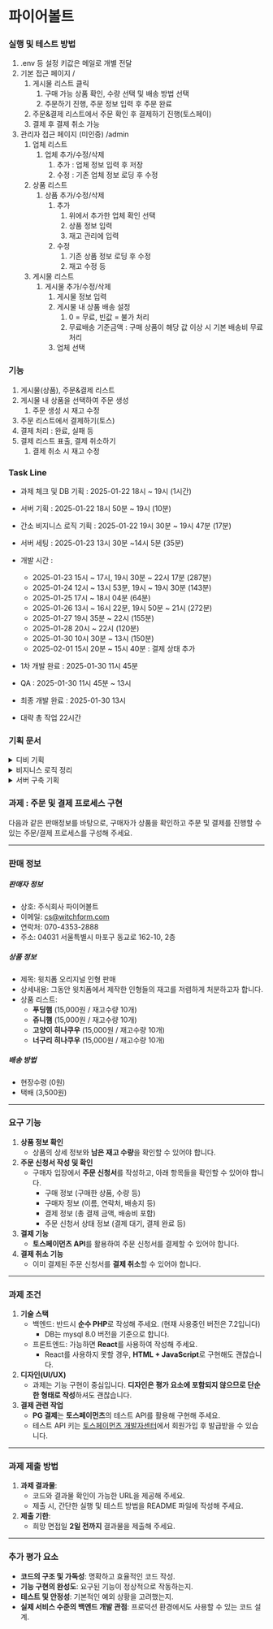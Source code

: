 # 파이어볼트

### 실행 및 테스트 방법
1. .env 등 설정 키값은 메일로 개별 전달
2. 기본 접근 페이지 /
   1. 게시물 리스트 클릭
      1. 구매 가능 상품 확인, 수량 선택 및 배송 방법 선택
      2. 주문하기 진행, 주문 정보 입력 후 주문 완료
   2. 주문&결제 리스트에서 주문 확인 후 결제하기 진행(토스페이)
   3. 결제 후 결제 취소 가능
3. 관리자 접근 페이지 (미인증) /admin
   1. 업체 리스트
      1. 업체 추가/수정/삭제
         1. 추가 : 업체 정보 입력 후 저장
         2. 수정 : 기존 업체 정보 로딩 후 수정
   2. 상품 리스트
      1. 상품 추가/수정/삭제
         1. 추가
            1. 위에서 추가한 업체 확인 선택
            2. 상품 정보 입력
            3. 재고 관리에 입력
         2. 수정 
            1. 기존 상품 정보 로딩 후 수정
            2. 재고 수정 등
   3. 게시물 리스트
      1. 게시물 추가/수정/삭제
         1. 게시물 정보 입력
         2. 게시물 내 상품 배송 설정
            1. 0 = 무료, 빈값 = 불가 처리
            2. 무료배송 기준금액 : 구매 상품이 해당 값 이상 시 기본 배송비 무료 처리
         3. 업체 선택

### 기능
1. 게시물(상품), 주문&결제 리스트
2. 게시물 내 상품을 선택하여 주문 생성
   1. 주문 생성 시 재고 수정
3. 주문 리스트에서 결제하기(토스)
4. 결제 처리 : 완료, 실패 등
5. 결제 리스트 표출, 결제 취소하기
   1. 결제 취소 시 재고 수정

### Task Line
- 과제 체크 및 DB 기획 : 2025-01-22 18시 ~ 19시 (1시간)
- 서버 기획 : 2025-01-22 18시 50분 ~ 19시 (10분)
- 간소 비지니스 로직 기획 : 2025-01-22 19시 30분 ~ 19시 47분 (17분)
- 서버 세팅 : 2025-01-23 13시 30분 ~14시 5분 (35분)
- 개발 시간 : 
  - 2025-01-23 15시 ~ 17시, 19시 30분 ~ 22시 17분 (287분)
  - 2025-01-24 12시 ~ 13시 53분, 19시 ~ 19시 30분 (143분)
  - 2025-01-25 17시 ~ 18시 04분 (64분)
  - 2025-01-26 13시 ~ 16시 22분, 19시 50분 ~ 21시 (272분)
  - 2025-01-27 19시 35분 ~ 22시 (155분)
  - 2025-01-28 20시 ~ 22시 (120분)
  - 2025-01-30 10시 30분 ~ 13시 (150분)
  - 2025-02-01 15시 20분 ~ 15시 40분 : 결제 상태 추가
  
- 1차 개발 완료 : 2025-01-30 11시 45분
- QA : 2025-01-30 11시 45분 ~ 13시
- 최종 개발 완료 : 2025-01-30 13시
- 대략 총 작업 22시간

### 기획 문서
<details><summary>디비 기획
</summary>

- 업체 Table : **companies**
    1. id
    2. 상호명 : name
    3. 이메일 : email
    4. 연락처 : contact
    5. 우편번호 : postal_code
    6. 주소 : address
    7. 등록 시간 : created_dt
    8. 수정 시간 : updated_dt
    - SQL Table

        ```sql
        CREATE TABLE companies (
            id INT AUTO_INCREMENT PRIMARY KEY,
            name VARCHAR(100) NOT NULL,
            email VARCHAR(100) NOT NULL,
            contact VARCHAR(20) NOT NULL,
            postal_code VARCHAR(10),
            address TEXT NOT NULL,
            created_dt DATETIME DEFAULT CURRENT_TIMESTAMP,
            updated_dt DATETIME DEFAULT CURRENT_TIMESTAMP ON UPDATE CURRENT_TIMESTAMP
        );
        ```


---

- 상품 게시 Table : **posts**
    1. id
    2. 업체 id : company_id
    3. 제목 : title
    4. 상세 내용 : content
    5. 등록 시간 : created_dt
    6. 수정 시간 : updated_dt
    - SQL Table

        ```sql
        CREATE TABLE posts (
            id INT AUTO_INCREMENT PRIMARY KEY,
            company_id INT NOT NULL,
            title VARCHAR(200) NOT NULL,
            content TEXT,
            created_dt DATETIME DEFAULT CURRENT_TIMESTAMP,
            updated_dt DATETIME DEFAULT CURRENT_TIMESTAMP ON UPDATE CURRENT_TIMESTAMP,
            FOREIGN KEY (company_id) REFERENCES companies(id)
        );
        ```

- 상품 Table : **products**
    1. id
    2. 업체 id : company_id
    3. 상품명 : name
    4. 가격 : price
    5. 할인된 가격 : discounted_price
    6. 할인 표출 형태 (- or %) : discount_format
    7. 등록 시간 : created_dt
    8. 수정 시간 : updated_dt
    - SQL Table

        ```sql
        CREATE TABLE products (
            id INT AUTO_INCREMENT PRIMARY KEY,
            company_id INT NOT NULL,
            name VARCHAR(100) NOT NULL,
            price INT NOT NULL,
            discounted_price INT,
            discount_format VARCHAR(10),
            created_dt DATETIME DEFAULT CURRENT_TIMESTAMP,
            updated_dt DATETIME DEFAULT CURRENT_TIMESTAMP ON UPDATE CURRENT_TIMESTAMP,
            FOREIGN KEY (company_id) REFERENCES companies(id)
        );
        ```

    - 재고 Table : **product_inventories**
        1. id
        2. 상품 id
        3. 업체 id : company_id
        4. 총 재고 : total_inventory
        5. 현재 재고 : current_inventory
        6. 등록 시간 : created_dt
        7. 수정 시간 : updated_dt
        - SQL Table

            ```sql
            CREATE TABLE product_inventories (
                id INT AUTO_INCREMENT PRIMARY KEY,
                product_id INT NOT NULL,
                company_id INT NOT NULL,
                total_inventory INT NOT NULL DEFAULT 0,
                current_inventory INT NOT NULL DEFAULT 0,
                created_dt DATETIME DEFAULT CURRENT_TIMESTAMP,
                updated_dt DATETIME DEFAULT CURRENT_TIMESTAMP ON UPDATE CURRENT_TIMESTAMP,
                FOREIGN KEY (product_id) REFERENCES products(id),
                FOREIGN KEY (company_id) REFERENCES companies(id)
            );
            ```

- 게시 ↔ 상품 연관 Table : **post_products**
    1. id
    2. 업체 id : company_id
    3. 게시 id : post_id
    4. 상품 id : product_id
    5. post 내 판매 가능 최대 상품 수 (재고와 별개) : posted_inventory
    6. 등록 시간 : created_dt
    7. 수정 시간 : updated_dt
    - SQL Table

        ```sql
        CREATE TABLE post_products (
            id INT AUTO_INCREMENT PRIMARY KEY,
            company_id INT NOT NULL,
            post_id INT NOT NULL,
            product_id INT NOT NULL,
            posted_inventory INT NOT NULL DEFAULT 0,
            created_dt DATETIME DEFAULT CURRENT_TIMESTAMP,
            updated_dt DATETIME DEFAULT CURRENT_TIMESTAMP ON UPDATE CURRENT_TIMESTAMP,
            FOREIGN KEY (company_id) REFERENCES companies(id),
            FOREIGN KEY (post_id) REFERENCES posts(id),
            FOREIGN KEY (product_id) REFERENCES products(id)
        );
        ```

- 게시 ↔ 배송 연관 Table: **post_delivery**
    1. id
    2. 업체 id : company_id
    3. 게시 id : post_id
    4. 현장 수령 비용 : pickup_cost : null의 경우 사용 불가
    5. 택배 배송 비용 : delivery_cost : null의 경우 사용 불가
    6. 특정 결제 금액부터의 배송 비용 : free_delivery_amount : null의 경우 사용 불가
    7. 이외 배송 방법 : extra_delivery_method  : null의 경우 사용 불가
    8. 이외 배송 방법 비용 :  extra_delivery_cost  : null의 경우 사용 불가
    9. 등록 시간 : created_dt
    10. 수정 시간 : updated_dt
    - SQL Table

        ```sql
        CREATE TABLE post_delivery (
        id INT AUTO_INCREMENT PRIMARY KEY,
        company_id INT NOT NULL,
        post_id INT NOT NULL,
        pickup_cost INT DEFAULT NULL,
        delivery_cost INT DEFAULT 3500,
        free_delivery_amount INT DEFAULT NULL,
        extra_delivery_method VARCHAR(50),
        extra_delivery_cost INT DEFAULT NULL,
        created_dt DATETIME DEFAULT CURRENT_TIMESTAMP,
        updated_dt DATETIME DEFAULT CURRENT_TIMESTAMP ON UPDATE CURRENT_TIMESTAMP,
        FOREIGN KEY (company_id) REFERENCES companies(id),
        FOREIGN KEY (post_id) REFERENCES posts(id)
        );
        ```


---

- 주문 Table : **orders**
    1. id
    2. 업체 id : company_id
    3. 게시 id : post_id
    4. 주문 번호 : order_number : 년월일His+user_id(더미값)+랜덤숫자(4자)
    5. 구매자명 : customer_name
    6. 구매자 이메일 : customer_email
    7. 구매자 연락처 : customer_phone
    8. 배송 방법 : delivery_type
    9. 배송비 : delivery_cost
    10. 우편번호 : postal_code
    11. 주소 : address
    12. 총 결제 금액 : total_amount
    13. 주문 상태 : status (ENUM - pending, paid, cancelled, completed)
    14. 등록 시간 : created_dt
    15. 수정 시간 : updated_dt
    - SQL Table

        ```sql
        CREATE TABLE orders (
            id INT AUTO_INCREMENT PRIMARY KEY,
            company_id INT NOT NULL,
            post_id INT NOT NULL,
            order_number VARCHAR(20) NOT NULL,
            customer_name VARCHAR(50) NOT NULL,
            customer_email VARCHAR(100),
            customer_phone VARCHAR(20) NOT NULL,
            delivery_type VARCHAR(20) NOT NULL,
            delivery_cost INT DEFAULT 0,
            postal_code VARCHAR(10),
            address TEXT,
            total_amount INT NOT NULL,
            order_status ENUM('pending', 'paid', 'cancelled', 'completed') DEFAULT 'pending',
            created_dt DATETIME DEFAULT CURRENT_TIMESTAMP,
            updated_dt DATETIME DEFAULT CURRENT_TIMESTAMP ON UPDATE CURRENT_TIMESTAMP,
            FOREIGN KEY (company_id) REFERENCES companies(id),
            FOREIGN KEY (post_id) REFERENCES posts(id)
        );
        ```

- 주문 ↔ 상품 연관 Table: **order_products**
    1. id
    2. 게시 id : post_id
    3. 주문 id : order_id
    4. 상품 id : product_id
    5. 수량 : quantity
    6. 구매 당시 가격 : price
    7. 등록 시간 : created_dt
    - SQL Table

        ```sql
        CREATE TABLE order_items (
            id INT AUTO_INCREMENT PRIMARY KEY,
            post_id INT NOT NULL,
            order_id INT NOT NULL,
            product_id INT NOT NULL,
            quantity INT NOT NULL,
            price INT NOT NULL,
            created_dt DATETIME DEFAULT CURRENT_TIMESTAMP,
            FOREIGN KEY (post_id) REFERENCES posts(id),
            FOREIGN KEY (order_id) REFERENCES orders(id),
            FOREIGN KEY (product_id) REFERENCES products(id)
        );
        ```

- 결제 정보 Table: **payments**
    1. id : 토스 페이먼트 결제 키값으로 활용
    2. 주문 id : order_id
    3. 결제 관련 정보 저장 : mid
    4. 결제 방식 : payment_type
    5. 결제 금액 : amount
    6. 취소 금액 : cancelled_amount
    7. tax 금액 : tax_amount
    8. 결제 상태 : status (ENUM - ready, paid, cancelled, failed)
    9. 결제 완료 시간 : paid_at
    10. 결제 취소 시간 : cancelled_at
    11. 취소 사유 : cancel_reason
    12. 실패 사유 : fail_reason
    13. 등록 시간 : created_dt
    14. 수정 시간 : updated_dt
    - SQL Table

        ```sql
        
        CREATE TABLE payments (
            id INT AUTO_INCREMENT PRIMARY KEY,
            order_id INT NOT NULL,
            mid VARCHAR(100) DEFAULT NULL COMMENT '결제 관련 id',
            payment_type VARCHAR(50) NOT NULL,
            amount INT NOT NULL,
            cancelled_amount INT DEFAULT NULL,
            tax_amount INT DEFAULT NULL,
            status ENUM('ready', 'paid', 'cancelled', 'failed') DEFAULT 'ready',
            paid_at DATETIME DEFAULT NULL,
            cancelled_at DATETIME DEFAULT NULL,
            cancel_reason TEXT DEFAULT NULL,
            fail_reason TEXT DEFAULT NULL,
            created_dt DATETIME DEFAULT CURRENT_TIMESTAMP,
            updated_dt DATETIME DEFAULT CURRENT_TIMESTAMP ON UPDATE CURRENT_TIMESTAMP,
            FOREIGN KEY (order_id) REFERENCES orders(id)
        );
        ```

    - 이외 카드 정보등 미저장
</details>



<details><summary>비지니스 로직 정리
</summary>

1. 상품 목록 페이지
    1. posts와 연관 products 정보를 간소하게 표출
        1. 상품명
        2. 재고
        3. 개당 금액
    2. 선택하여 상세 접근
    3. 품절 표기
2. 상품 상세 페이지
    1. posts 정보 표출
    2. products 리스트 표출
        1. 상품 선택 및 요금 계산
        2. 주문하기 처리
3. 주문 처리 페이지
    1. 주문 처리
        1. 재고 감소
    2. 주문 내용 표출
    3. 결제 방법 선택
    4. 결제하기 처리
4. 토스 페이먼츠 결제 처리
    1. 토스 api 활용
5. 결제 결과 페이지
    1. 실패 시 재고 증가
6. 주문 리스트 페이지(전체 표출)
    1. 주문, 결제 리스트 및 데이터 표출
        1. 상태 표시
        2. 결제, 주문 정보 표출
    2. 결제 취소하기 기능 처리
</details>


<details><summary>서버 구축 기획
</summary>

- AWS 사용
    - Amazon linux2 AMI 사용
        - t2.micro 프리티어

        ```bash
        # 시스템 업데이트
        sudo yum update -y
        
        # PHP 7.2 설치
        sudo amazon-linux-extras install -y php7.2
        
        # PHP 필수 모듈 설치
        sudo yum install php php-cli php-common php-dba php-gd php-json php-mbstring php-mysqlnd php-opcache php-xml php-soap
        ```

    - RDS
        - mysql 8.0 사용
            - db.t2.micro 사용
    - S3 (미사용)
        - 상품 이미지 필요 시 저장
</details>





### 과제 : 주문 및 결제 프로세스 구현
다음과 같은 판매정보를 바탕으로, 구매자가 상품을 확인하고 주문 및 결제를 진행할 수 있는 주문/결제 프로세스를 구성해 주세요.

---
### 판매 정보
##### **판매자 정보**
- 상호: 주식회사 파이어볼트
- 이메일: cs@witchform.com
- 연락처: 070-4353-2888
- 주소: 04031 서울특별시 마포구 동교로 162-10, 2층

##### **상품 정보**
- 제목: 윗치폼 오리지널 인형 판매
- 상세내용: 그동안 윗치폼에서 제작한 인형들의 재고를 저렴하게 처분하고자 합니다.
- 상품 리스트:
    - **푸딩햄** (15,000원 / 재고수량 10개)
    - **쥬니햄** (15,000원 / 재고수량 10개)
    - **고양이 히나쿠우** (15,000원 / 재고수량 10개)
    - **너구리 히나쿠우** (15,000원 / 재고수량 10개)

##### **배송 방법**
- 현장수령 (0원)
- 택배 (3,500원)
---

### **요구 기능**

1. **상품 정보 확인**
    - 상품의 상세 정보와 **남은 재고 수량**을 확인할 수 있어야 합니다.
2. **주문 신청서 작성 및 확인**
    - 구매자 입장에서 **주문 신청서**를 작성하고, 아래 항목들을 확인할 수 있어야 합니다.
        - 구매 정보 (구매한 상품, 수량 등)
        - 구매자 정보 (이름, 연락처, 배송지 등)
        - 결제 정보 (총 결제 금액, 배송비 포함)
        - 주문 신청서 상태 정보 (결제 대기, 결제 완료 등)
3. **결제 기능**
    - **토스페이먼츠 API**를 활용하여 주문 신청서를 결제할 수 있어야 합니다.
4. **결제 취소 기능**
    - 이미 결제된 주문 신청서를 **결제 취소**할 수 있어야 합니다.

---

### **과제 조건**

1. **기술 스택**
    - 백엔드: 반드시 **순수 PHP**로 작성해 주세요. (현재 사용중인 버전은 7.2입니다)
        - DB는 mysql 8.0 버전을 기준으로 합니다.
    - 프론트엔드: 가능하면 **React**를 사용하여 작성해 주세요.
        - React를 사용하지 못할 경우, **HTML + JavaScript**로 구현해도 괜찮습니다.
2. **디자인(UI/UX)**
    - 과제는 기능 구현이 중심입니다. **디자인은 평가 요소에 포함되지 않으므로 단순한 형태로 작성**하셔도 괜찮습니다.
3. **결제 관련 작업**
    - **PG 결제**는 **토스페이먼츠**의 테스트 API를 활용해 구현해 주세요.
    - 테스트 API 키는 [토스페이먼츠 개발자센터](https://developers.tosspayments.com/)에서 회원가입 후 발급받을 수 있습니다.

---

### **과제 제출 방법**

1. **과제 결과물**:
    - 코드와 결과물 확인이 가능한 URL을 제공해 주세요.
    - 제출 시, 간단한 실행 및 테스트 방법을 README 파일에 작성해 주세요.
2. **제출 기한**:
    - 희망 면접일 **2일 전까지** 결과물을 제출해 주세요.

---

### **추가 평가 요소**

- **코드의 구조 및 가독성**: 명확하고 효율적인 코드 작성.
- **기능 구현의 완성도**: 요구된 기능이 정상적으로 작동하는지.
- **테스트 및 안정성**: 기본적인 예외 상황을 고려했는지.
- **실제 서비스 수준의 백엔드 개발 관점**: 프로덕션 환경에서도 사용할 수 있는 코드 설계.
